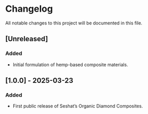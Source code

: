 # Changelog

All notable changes to this project will be documented in this file.

## [Unreleased]
### Added
- Initial formulation of hemp-based composite materials.

## [1.0.0] - 2025-03-23
### Added
- First public release of Seshat’s Organic Diamond Composites.
